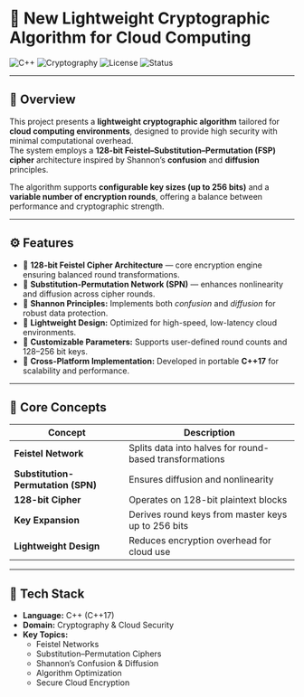 # 🔐 New Lightweight Cryptographic Algorithm for Cloud Computing

![C++](https://img.shields.io/badge/C%2B%2B-17-blue)
![Cryptography](https://img.shields.io/badge/Cryptography-Feistel%20Network-orange)
![License](https://img.shields.io/badge/License-MIT-green)
![Status](https://img.shields.io/badge/Status-Completed-success)

---

## 📖 Overview

This project presents a **lightweight cryptographic algorithm** tailored for **cloud computing environments**, designed to provide high security with minimal computational overhead.  
The system employs a **128-bit Feistel–Substitution–Permutation (FSP) cipher** architecture inspired by Shannon’s **confusion** and **diffusion** principles.

The algorithm supports **configurable key sizes (up to 256 bits)** and a **variable number of encryption rounds**, offering a balance between performance and cryptographic strength.  

---

## ⚙️ Features

- 🔹 **128-bit Feistel Cipher Architecture** — core encryption engine ensuring balanced round transformations.  
- 🔹 **Substitution-Permutation Network (SPN)** — enhances nonlinearity and diffusion across cipher rounds.  
- 🔹 **Shannon Principles:** Implements both *confusion* and *diffusion* for robust data protection.  
- 🔹 **Lightweight Design:** Optimized for high-speed, low-latency cloud environments.  
- 🔹 **Customizable Parameters:** Supports user-defined round counts and 128–256 bit keys.  
- 🔹 **Cross-Platform Implementation:** Developed in portable **C++17** for scalability and performance.

---

## 🧮 Core Concepts

| Concept | Description |
|----------|--------------|
| **Feistel Network** | Splits data into halves for round-based transformations |
| **Substitution-Permutation (SPN)** | Ensures diffusion and nonlinearity |
| **128-bit Cipher** | Operates on 128-bit plaintext blocks |
| **Key Expansion** | Derives round keys from master keys up to 256 bits |
| **Lightweight Design** | Reduces encryption overhead for cloud use |

---

## 🧰 Tech Stack

- **Language:** C++ (C++17)
- **Domain:** Cryptography & Cloud Security
- **Key Topics:**  
  - Feistel Networks  
  - Substitution–Permutation Ciphers  
  - Shannon’s Confusion & Diffusion  
  - Algorithm Optimization  
  - Secure Cloud Encryption  


